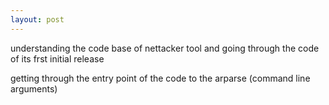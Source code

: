 ```yaml
---
layout: post
---
```


understanding the code base of nettacker tool and going through the code of its frst initial release 

getting through the entry point of the code to the arparse (command line arguments)
